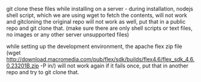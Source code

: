 git clone these files while installing on a server - 
during installation, nodejs shell script, which we are using wget to fetch the contents, will not work and gitcloning the original repo will not work as well, put that in a public repo and git clone that. (make sure there are only shell scripts or text files, no images or any other server unsupported files)

while setting up the development environment, the apache flex zip file 
(wget http://download.macromedia.com/pub/flex/sdk/builds/flex4.6/flex_sdk_4.6.0.23201B.zip -P in/) will not work again if it fails once, put that in another repo and try to git clone that.




